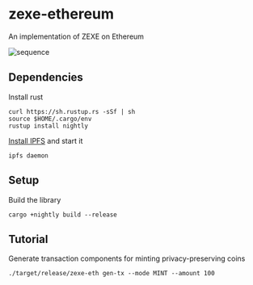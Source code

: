 # zexe-ethereum
An implementation of ZEXE on Ethereum

![sequence](https://raw.githubusercontent.com/edcon-reiwa/zexe-ethereum/master/docs/zexe_sequence.png)

## Dependencies
Install rust
```
curl https://sh.rustup.rs -sSf | sh
source $HOME/.cargo/env
rustup install nightly
```

[Install IPFS](https://docs.ipfs.io/introduction/install/) and start it
```
ipfs daemon
```

## Setup
Build the library
```
cargo +nightly build --release
```

## Tutorial
Generate transaction components for minting privacy-preserving coins
```
./target/release/zexe-eth gen-tx --mode MINT --amount 100
```
